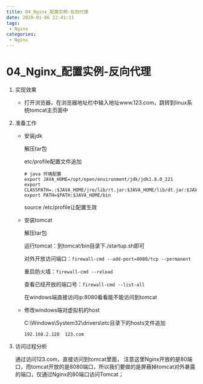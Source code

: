 ```yaml
---
title: 04_Nginx_配置实例-反向代理
date: 2020-01-06 22:41:11
tags: 
 - Nginx
categories:
 - Nginx
---
```


# 04_Nginx_配置实例-反向代理

1. 实现效果

   - 打开浏览器，在浏览器地址栏中输入地址www.123.com，跳转到linux系统tomcat主页面中

2. 准备工作

   - 安装jdk

     解压tar包

     etc/profile配置文件追加

     ```shell
     # java 环境配置
     export JAVA_HOME=/opt/open/environment/jdk/jdk1.8.0_221
     export CLASSPATH=.:$JAVA_HOME/jre/lib/rt.jar:$JAVA_HOME/lib/dt.jar:$JAVA_HOME/lib/tools.jar
     export PATH=$PATH:$JAVA_HOME/bin
     ```

     source /etc/profile让配置生效

   - 安装tomcat

     解压tar包

     运行tomcat：到tomcat/bin目录下./startup.sh即可

     对外开放访问端口：`firewall-cmd --add-port=8080/tcp --permanent`

     重启防火墙：`firewall-cmd --reload`

     查看已经开放的端口号：`firewall-cmd --list-all`

     在windows端直接访问ip:8080看看能不能访问到tomcat

   - 修改windows端对虚拟机的host

     C:\Windows\System32\drivers\etc目录下的hosts文件追加

     ```
     192.168.2.128	123.com
     ```

3. 访问过程分析

   通过访问123.com，直接访问到tomcat里面， 注意这里Nginx开放的是80端口，而tomcat开放的是8080端口，所以我们要做的是屏蔽掉tomcat对外暴露的端口，仅通过Nginx的80端口访问Tomcat；